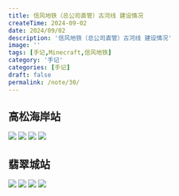 ```yaml
---
title: 信风地铁（总公司直管）古河线 建设情况
createTime: 2024-09-02
date: 2024/09/02
description: '信风地铁（总公司直管）古河线 建设情况'
image: ''
tags: [手记,Minecraft,信风地铁]
category: '手记'
categories: [手记]
draft: false 
permalink: /note/30/
---
```

## 高松海岸站
![](https://act-webstatic.blueakio.com/2024/09/02/66d5a983f0fa2.png)
![](https://act-webstatic.blueakio.com/2024/09/02/66d5a9bf274d7.png)
![](https://act-webstatic.blueakio.com/2024/09/02/66d5a9c6795e5.png)
![](https://act-webstatic.blueakio.com/2024/09/02/66d5a9d907988.png)

## 翡翠城站
![](https://act-webstatic.blueakio.com/2024/09/02/66d5aa3ec90e7.png)
![](https://act-webstatic.blueakio.com/2024/09/02/66d5aa59e9e48.png)
![](https://act-webstatic.blueakio.com/2024/09/02/66d5aa5e6daa0.png)
![](https://act-webstatic.blueakio.com/2024/09/02/66d5aa274438d.png)